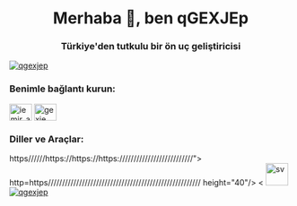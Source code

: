 <h1 align="center">Merhaba 👋, ben qGEXJEp</h1>
<h3 align="center">Türkiye'den tutkulu bir ön uç geliştiricisi</h3>

<p align="left"> <a href="https://github.com/ryo-ma/github-profile-trophy"><img src="https://github-profile-trophy.vercel.app/? kullanıcı adı=qgexjep" alt="qgexjep" /></a> </p>

<h3 align="left">Benimle bağlantı kurun:</h3>
<p align="left">
<a href="https://instagram.com/i̇emi̇r_ak01" target="blank"><img align="center" src="https://raw.githubusercontent.com/rahuldkjain/github-profile-readme-generator/master/src/images/icons/Social/instagram.svg" alt="i̇emi̇r_ak01" height="30" width="40" /></a>
<a href="https://www.youtube.com/c/gexje" target="blank"><img align="center" src="https://raw.githubusercontent.com/rahuldkjain/github-profile-readme-generator/master/src/images/icons/Social/youtube.svg" alt="gexje" height="30" width="40" /></a>
</p>

<h3 align="left">Diller ve Araçlar:</h3>
</alt="/alt="/www.com//blacon/sh="/a="/www.com/blank//blank"/lorerer/="/l="/www.com/a/s/l="/www.com//s/s/s/s/s/s/s/s/s/s/s/a/s/a/s/="> https//////https://https://https://////////////////////////"> http=https////////////////////////////////////////////////////// height="40"/> <</ </ <</ < < < href="="https://www.///java.com.com" target="_blank" rel=" rel="noreferrer"> <img src="https://///raw.github.com/devicons/devicons/master/icons/java/java-origal..." alt=" sv" width="40" width="40"/> </> </a> <a href="https://developer.mozilla.org/en-US/docs/Web/Web/JavaScript" target="_blank" rel="noreferrerrer"> <img src="https://raw.githubuscontent.com/devicon

<p><img align="center" src="https://github-readme-stats.vercel.app/api/top-langs? kullanıcı adı=qgexjep&show_icons=true&locale=en&layout=compact" alt="qgexjep" /></p>

